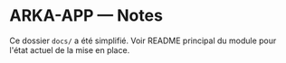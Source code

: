 # ARKA-APP — Notes

Ce dossier `docs/` a été simplifié. Voir README principal du module pour l'état actuel de la mise en place.
